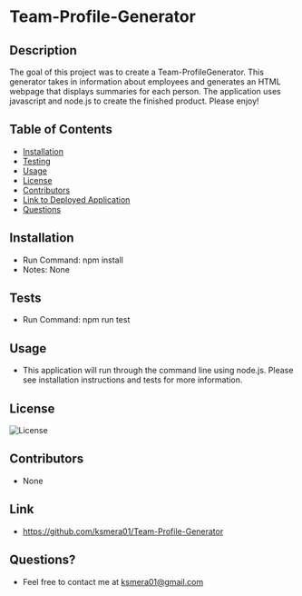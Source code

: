 # Team-Profile-Generator

  ## Description

  The goal of this project was to create a Team-ProfileGenerator. This generator takes in information about employees and generates an HTML webpage that displays summaries for each person. The application uses javascript and node.js to create the finished product. Please enjoy!

  ## Table of Contents
  
  - [Installation](#installation)
  - [Testing](#tests)
  - [Usage](#usage)
  - [License](#license)
  - [Contributors](#contributors)
  - [Link to Deployed Application](#link)
  - [Questions](#questions)
 
  ## Installation

  - Run Command: npm install
  - Notes: None

  ## Tests
  
  - Run Command: npm run test

  ## Usage

  - This application will run through the command line using node.js. Please see installation instructions and tests for more information.

  ## License

  ![License](https://img.shields.io/badge/License-Apache-orange.svg)

  ## Contributors

  - None

  ## Link

  - https://github.com/ksmera01/Team-Profile-Generator

  ## Questions? 
  
  - Feel free to contact me at ksmera01@gmail.com